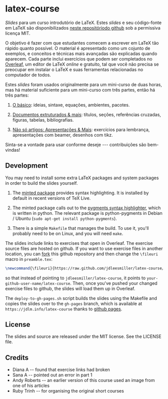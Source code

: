 latex-course
============

*Slides* para um curso introdutório de LaTeX. Estes *slides* e seu código-fonte em LaTeX são disponibilizados [neste repositóriodo github](https://github.com/guibeal/latex-course) sob a permissiva licença  MIT.

O objetivo é fazer com que estudantes comecem a escrever em LaTeX tão rápido quanto possível. O material é apresentado como um cojunto de exemplos, e conceitos e técnicas mais avançadas são explicadas quando aparecem. Cada parte inclui exercícios que podem ser completados no [Overleaf](https://www.overleaf.com), um editor de LaTeX *online* e gratuito, tal que você não precisa se preocupar em instalar o LaTeX e suas ferramentas relacionadas no computador de todos.

Estes *slides* foram usados originalmente para um mini-curso de duas horas, mas há material suficiente para um mini-curso com três partes, então há três partes:

1. [O básico](http:///github.com/GuiBeal/latex-course/tree/master/pt-br/part1.pdf): ideias, sintaxe, equações, ambientes, pacotes.

1. [Documentos extruturados & mais](http:///github.com/GuiBeal/latex-course/tree/master/pt-br/part2.pdf): títulos, seções, referências cruzadas, figuras, tabelas, bibliografias.

1. [Não só artigos: Apresentações & Mais](http:///github.com/GuiBeal/latex-course/tree/master/pt-br/part3.pdf): exercícios para lembrança, apresentações com beamer, desenhos com tikz.

Sinta-se a vontade para usar conforme deseje --- contribuições são bem-vindas!

Development
-----------

You may need to install some extra LaTeX packages and system packages in order to build the slides yourself.

1. The [minted package](http://www.ctan.org/pkg/minted) provides syntax highlighting. It is installed by default in recent versions of TeX Live.

1. The minted package calls out to the [pygments syntax highlighter](http://pygments.org/), which is written in python. The relevant package is python-pygments in Debian / Ubuntu (`sudo apt-get install python-pygments`).

1. There is a simple `Makefile` that manages the build. To use it, you'll probably need to be on Linux, and you will need `make`.

The slides include links to exercises that open in Overleaf. The exercise source files are hosted on github. If you want to use exercise files in another location, you can [fork](https://help.github.com/articles/fork-a-repo) this github repository and then change the `\fileuri` macro in `preamble.tex`:

```latex
\newcommand{\fileuri}{https://raw.github.com/jdleesmiller/latex-course/master/en}
```

so that instead of pointing to `jdleesmiller/latex-course`, it points to `your-github-user-name/latex-course`. Then, once you've pushed your changed exercise files to github, the slides will load them up in Overleaf.

The `deploy-to-gh-pages.sh` script builds the slides using the Makefile and copies the slides over to the `gh-pages` branch, which is available at `https://jdlm.info/latex-course` thanks to [github pages](http://pages.github.com/).

License
-------

The slides and source are released under the MIT license. See the LICENSE file.

Credits
-------

* Diana A -- found that exercise links had broken
* Sana A -- pointed out an error in part 1
* Andy Roberts -- an earlier version of this course used an image from one of his articles
* Ruby Trinh -- for organising the original short courses
